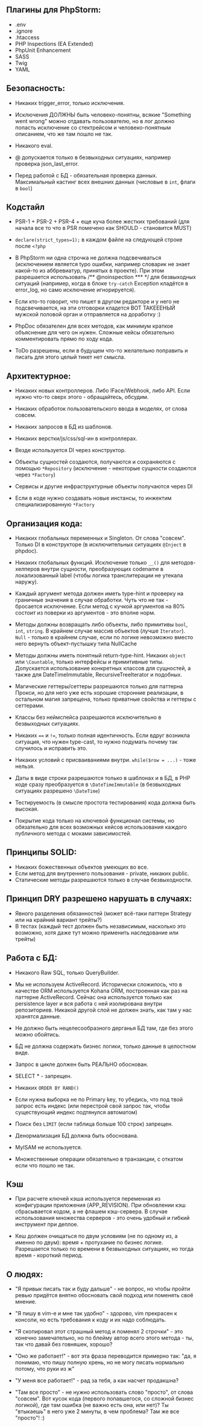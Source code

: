 Плагины для PhpStorm:
---

- .env
- .ignore
- .htaccess
- PHP Inspections (EA Extended)
- PhpUnit Enhancement
- SASS
- Twig
- YAML


Безопасность:
---

- Никаких trigger_error, только исключения.

- Исключения ДОЛЖНЫ быть человеко-понятны, всякие "Something went wrong" можно отдавать пользователю, но в лог должно попасть исключение со стектрейсом и человеко-понятным описанием, что же там пошло не так.

- Никакого eval.

- @ допускается только в безвыходных ситуациях, например проверка json_last_error.

- Перед работой с БД - обязательная проверка данных. Максимальный кастинг всех внешних данных (числовые в `int`, флаги в `bool`)


Кодстайл
---

- PSR-1 + PSR-2 + PSR-4 + еще куча более жестких требований (для начала все то что в PSR помечено как SHOULD - становится MUST)

- `declare(strict_types=1);` в каждом файле на следующей строке после `<?php`

- В PhpStorm ни одна строчка не должна подсвечиваться (исключением является typo ошибки, например словарик не знает какой-то из аббревиатур, принятых в проекте). При этом разрешается использовать /** @noinspection *** */ для безвыходных ситуаций (например, когда в блоке `try-catch` Exception кладётся в error_log, но само исключение игнорируется).

- Если кто-то говорит, что пишет в другом редакторе и у него не подсвечивается, на эти отговорки кладется ВОТ ТАКЕЕЕНЫЙ мужской половой орган и отправляется на доработку :)

- PhpDoc обязателен для всех методов, как минимум краткое объяснение для чего он нужен. Сложные кейсы обязательно комментировать прямо по ходу кода.

- ToDo разрешены, если в будущем что-то желательно поправить и писать для этого целый тикет нет смысла.

Архитектурное:
---

- Никаких новых контроллеров. Либо IFace/Webhook, либо API. Если нужно что-то сверх этого - обращайтесь, обсудим.

- Никаких обработок пользовательского ввода в моделях, от слова совсем.

- Никаких запросов в БД из шаблонов.

- Никаких верстки/js/css/sql-ин в контроллерах.

- Везде используется DI через конструктор.

- Объекты сущностей создаются, получаются и сохраняются с помощью `*Repository` (исключение - некоторые сущности создаются через `*Factory`)
- Сервисы и другие инфраструктурные объекты получаются через DI
- Если в коде нужно создавать новые инстансы, то инжектим специализированную `*Factory`


Организация кода:
---

- Никаких глобальных переменных и Singleton. От слова "совсем". Только DI в конструкторе (в исключительных ситуациях `@Inject` в phpdoc).

- Никаких глобальных функций. Исключение только `__()` для методов-хелперов внутри сущности, преобразующих codename в локализованный label (чтобы логика транслитерации не утекала наружу).

- Каждый аргумент метода должен иметь type-hint и проверку на граничные значения в случае обработки. Чуть что не так - бросается исключение. Если метод с кучкой аргументов на 80% состоит из поверки из аргументов - это вполне норм.

- Методы должны возвращать либо объекты, либо примитивы `bool`, `int`, `string`. В крайнем случае массив объектов (лучше `Iterator`). `Null` - только в крайнем случае, если по логике невозможно вместо него вернуть объект-пустышку типа NullCache

- Методы должны иметь понятный return-type-hint. Никаких `object` или `\Countable`, только интерфейсы и примитивные типы. Допускается использование конкретных классов для сущностей, а также для DateTimeImmutable, RecursiveTreeIterator и подобных.

- Магические геттеры/сеттеры разрешаются только для паттерна Прокси, но для него уже есть хорошие сторонние реализации, в остальном магия запрещена, только приватные свойства и геттеры с сеттерами.

- Классы без неймспейса разрешаются исключительно в безвыходных ситуациях.

- Никаких `==` и `!=`, только полная идентичность. Если вдруг возникла ситуация, что нужен type-cast, то нужно подумать почему так случилось и исправить это.

- Никаких условий с присваиваниями внутри. `while($row = ...)` - тоже нельзя.

- Даты в виде строки разрешаются только в шаблонах и в БД, в PHP коде сразу преобразуется в `\DateTimeImmutable` (в безвыходных ситуациях разрешено `\DateTime`)

- Тестируемость (в смысле простота тестирования) кода должна быть высокая.

- Покрытие кода только на ключевой функционал системы, но обязательно для всех возможных кейсов использования каждого публичного метода с моками зависимостей.


Принципы SOLID:
---

- Никаких божественных объектов умеющих во все.
- Если метод для внутреннего пользования - private, никаких public.
- Статические методы разрешаются только в случае безвыходности.

Принцип DRY разрешено нарушать в случаях:
---

- Явного разделения обязанностей (может всё-таки паттерн Strategy или на крайний вариант трейты?)
- В тестах (каждый тест должен быть независимым, насколько это возможно, хотя даже тут можно применить наследование или трейты)


Работа с БД:
---

- Никакого Raw SQL, только QueryBuilder.

- Мы не используем ActiveRecord. Исторически сложилось, что в качестве ORM используется Kohana ORM, построенная как раз на паттерне ActiveRecord. Сейчас она используется только как persistence layer и вся работа с ней изолирована внутри репозиториев. Никакой другой слой не должен знать, как там у нас хранятся данные.

- Не должно быть нецелесообразного дерганья БД там, где без этого можно обойтись.

- БД не должна содержать бизнес логики, только данные в целостном виде.

- Запрос в цикле должен быть РЕАЛЬНО обоснован.

- SELECT * - запрещен.

- Никаких `ORDER BY RAND()`

- Если нужна выборка не по Primary key, то убедись, что под твой запрос есть индекс (или перестрой свой запрос так, чтобы существующий индекс подтянулся автоматом)

- Поиск без `LIMIT` (если таблица больше 100 строк) запрещен.

- Денормализация БД должна быть обоснована.

- MyISAM не используется.

- Множественные операции обязательно в транзакции, с откатом если что пошло не так.


Кэш
---

- При расчете ключей кэша используется переменная из конфигурации приложения (APP_REVISION). При обновлении кэш сбрасывается кодом, а не флашем кэш-сервера. В случае использования множества серверов - это очень удобный и гибкий инструмент при деплое.

- Кеш должен очищаться по двум условиям (не по одному из, а именно по двум): время + протухание по бизнес логике. Разрешается только по времени в безвыходных ситуациях, но тогда время - короткий период.


О людях:
---

- "Я привык писать так и буду дальше" - не вопрос, но чтобы пройти ревью придётся внятно обосновать свой подход или поменять своё мнение.

- "Я пишу в vim-е и мне так удобно" - здорово, vim прекрасен к консоли, но есть требования к коду и их надо соблюдать.

- "Я скопировал этот страшный метод и поменял 2 строчки" - это конечно замечательно, но по блейму автор всего этого метода - ты, так что давай без говняшек, хорошо?

- "Оно же работает!" - вот эта фраза переводится примерно так: "да, я понимаю, что пишу полную хрень, но не могу писать нормально потому, что руки из ж"

- "У меня все работает!" - рад за тебя, а как насчет продакшна?

- "Там все просто" - не нужно использовать слово "просто", от слова "совсем". Вот кусок кода (первого попавшегося, со сложной бизнес логикой), где там ошибка (не важно есть она, или нет)? Ты "втыкаешь" в него уже 2 минуты, в чем проблема? Там же все "просто"! :)
